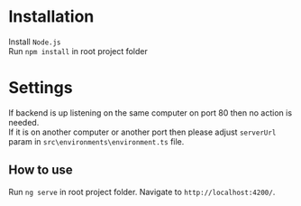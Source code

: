 # Installation

Install `Node.js`  
Run `npm install` in root project folder

# Settings

If backend is up listening on the same computer on port 80 then no action is needed.  
If it is on another computer or another port then please adjust `serverUrl` param in `src\environments\environment.ts` file.

## How to use

Run `ng serve` in root project folder. Navigate to `http://localhost:4200/`.
